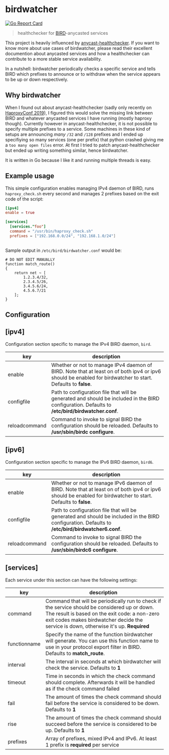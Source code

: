 # birdwatcher
[![Go Report Card](https://goreportcard.com/badge/github.com/skoef/birdwatcher)](https://goreportcard.com/report/github.com/skoef/birdwatcher)
> healthchecker for [BIRD](https://bird.network.cz/)-anycasted services

This project is heavily influenced by [anycast-healthchecker](https://github.com/unixsurfer/anycast_healthchecker). If you want to know more about use cases of birdwatcher, please read their excellent documention about anycasted services and how a healthchecker can contribute to a more stable service availability.

In a nutshell: birdwatcher periodically checks a specific service and tells BIRD which prefixes to announce or to withdraw when the service appears to be up or down respectively.

## Why birdwatcher
When I found out about anycast-healthchecker (sadly only recently on [HaproxyConf 2019](https://www.haproxyconf.com/)), I figured this would solve the missing link between BIRD and whatever anycasted services I have running (mostly haproxy though). Currently however in anycast-healthchecker, it is not possible to specify multiple prefixes to a service. Some machines in these kind of setups are announcing *many* `/32` and `/128` prefixes and I ended up specifiying so many services (one per prefix) that python crashed giving me a `too many open files` error. At first I tried to patch anycast-healthchecker but ended up writing something similar, hence birdwatcher.

It is written in Go because I like it and running multiple threads is easy.

## Example usage

This simple configuration enables managing IPv4 daemon of BIRD, runs `haproxy_check.sh` every second and manages 2 prefixes based on the exit code of the script:

```toml
[ipv4]
enable = true

[services]
  [services."foo"]
  command = "/usr/bin/haproxy_check.sh"
  prefixes = ["192.168.0.0/24", "192.168.1.0/24"]
  
```

Sample output in `/etc/bird/birdwatcher.conf` would be:

```
# DO NOT EDIT MANUALLY
function match_route()
{
	return net ~ [
		1.2.3.4/32,
		2.3.4.5/26,
		3.4.5.6/24,
		4.5.6.7/21
	];
}
```


## Configuration

**[ipv4]**
----------
Configuration section specific to manage the IPv4 BIRD daemon, `bird`.

|key          |description|
|-------------|-----------|
|enable       |Whether or not to manage IPv4 daemon of BIRD. Note that at least on of both ipv4 or ipv6 should be enabled for birdwatcher to start. Defaults to **false**.|
|configfile   |Path to configuration file that will be generated and should be included in the BIRD configuration. Defaults to **/etc/bird/birdwatcher.conf**.|
|reloadcommand|Command to invoke to signal BIRD the configuration should be reloaded. Defaults to **/usr/sbin/birdc configure**.|


**[ipv6]**
----------
Configuration section specific to manage the IPv6 BIRD daemon, `bird6`.

|key          |description|
|-------------|-----------|
|enable       |Whether or not to manage IPv6 daemon of BIRD. Note that at least on of both ipv4 or ipv6 should be enabled for birdwatcher to start. Defaults to **false**.|
|configfile   |Path to configuration file that will be generated and should be included in the BIRD configuration. Defaults to **/etc/bird/birdwatcher6.conf**.|
|reloadcommand|Command to invoke to signal BIRD the configuration should be reloaded. Defaults to **/usr/sbin/birdc6 configure**.|


**[services]**
--------------
Each service under this section can have the following settings:

|key          |description|
|-------------|-----------|
|command      |Command that will be periodically run to check if the service should be considered up or down. The result is based on the exit code: a non-zero exit codes makes birdwatcher decide the service is down, otherwise it's up. **Required**|
|functionname |Specify the name of the function birdwatcher will generate. You can use this function name to use in your protocol export filter in BIRD. Defaults to **match_route**.|
|interval     |The interval in seconds at which birdwatcher will check the service. Defaults to **1**|
|timeout      |Time in seconds in which the check command should complete. Afterwards it will be handled as if the check command failed|
|fail         |The amount of times the check command should fail before the service is considered to be down. Defaults to **1**|
|rise         |The amount of times the check command should succeed before the service is considered to be up. Defaults to **1**|
|prefixes     |Array of prefixes, mixed IPv4 and IPv6. At least 1 prefix is **required** per service|